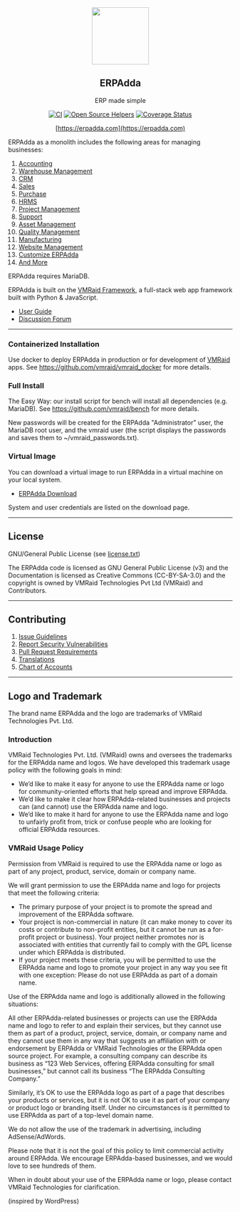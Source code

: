 <div align="center">
    <img src="https://raw.githubusercontent.com/vmraid/erpadda/develop/erpadda/public/images/erpadda-logo.png" height="128">
    <h2>ERPAdda</h2>
    <p align="center">
        <p>ERP made simple</p>
    </p>

[![CI](https://github.com/vmraid/erpadda/actions/workflows/server-tests.yml/badge.svg?branch=develop)](https://github.com/vmraid/erpadda/actions/workflows/server-tests.yml)
[![Open Source Helpers](https://www.codetriage.com/vmraid/erpadda/badges/users.svg)](https://www.codetriage.com/vmraid/erpadda)
[![Coverage Status](https://coveralls.io/repos/github/vmraid/erpadda/badge.svg?branch=develop)](https://coveralls.io/github/vmraid/erpadda?branch=develop)

[https://erpadda.com](https://erpadda.com)

</div>

ERPAdda as a monolith includes the following areas for managing businesses:

1. [Accounting](https://erpadda.com/open-source-accounting)
1. [Warehouse Management](https://erpadda.com/distribution/warehouse-management-system)
1. [CRM](https://erpadda.com/open-source-crm)
1. [Sales](https://erpadda.com/open-source-sales-purchase)
1. [Purchase](https://erpadda.com/open-source-sales-purchase)
1. [HRMS](https://erpadda.com/open-source-hrms)
1. [Project Management](https://erpadda.com/open-source-projects)
1. [Support](https://erpadda.com/open-source-help-desk-software)
1. [Asset Management](https://erpadda.com/open-source-asset-management-software)
1. [Quality Management](https://erpadda.com/docs/user/manual/en/quality-management)
1. [Manufacturing](https://erpadda.com/open-source-manufacturing-erp-software)
1. [Website Management](https://erpadda.com/open-source-website-builder-software)
1. [Customize ERPAdda](https://erpadda.com/docs/user/manual/en/customize-erpadda)
1. [And More](https://erpadda.com/docs/user/manual/en/)

ERPAdda requires MariaDB.

ERPAdda is built on the [VMRaid Framework](https://github.com/vmraid/vmraid), a full-stack web app framework built with Python & JavaScript.

- [User Guide](https://erpadda.com/docs/user)
- [Discussion Forum](https://discuss.erpadda.com/)

---

### Containerized Installation

Use docker to deploy ERPAdda in production or for development of [VMRaid](https://github.com/vmraid/vmraid) apps. See https://github.com/vmraid/vmraid_docker for more details.

### Full Install

The Easy Way: our install script for bench will install all dependencies (e.g. MariaDB). See https://github.com/vmraid/bench for more details.

New passwords will be created for the ERPAdda "Administrator" user, the MariaDB root user, and the vmraid user (the script displays the passwords and saves them to ~/vmraid_passwords.txt).

### Virtual Image

You can download a virtual image to run ERPAdda in a virtual machine on your local system.

- [ERPAdda Download](http://erpadda.com/download)

System and user credentials are listed on the download page.

---

## License

GNU/General Public License (see [license.txt](license.txt))

The ERPAdda code is licensed as GNU General Public License (v3) and the Documentation is licensed as Creative Commons (CC-BY-SA-3.0) and the copyright is owned by VMRaid Technologies Pvt Ltd (VMRaid) and Contributors.

---

## Contributing

1. [Issue Guidelines](https://github.com/vmraid/erpadda/wiki/Issue-Guidelines)
1. [Report Security Vulnerabilities](https://erpadda.com/security)
1. [Pull Request Requirements](https://github.com/vmraid/erpadda/wiki/Contribution-Guidelines)
1. [Translations](https://translate.erpadda.com)
1. [Chart of Accounts](https://charts.erpadda.com)

---

## Logo and Trademark

The brand name ERPAdda and the logo are trademarks of VMRaid Technologies Pvt. Ltd.

### Introduction

VMRaid Technologies Pvt. Ltd. (VMRaid) owns and oversees the trademarks for the ERPAdda name and logos. We have developed this trademark usage policy with the following goals in mind:

- We’d like to make it easy for anyone to use the ERPAdda name or logo for community-oriented efforts that help spread and improve ERPAdda.
- We’d like to make it clear how ERPAdda-related businesses and projects can (and cannot) use the ERPAdda name and logo.
- We’d like to make it hard for anyone to use the ERPAdda name and logo to unfairly profit from, trick or confuse people who are looking for official ERPAdda resources.

### VMRaid Usage Policy

Permission from VMRaid is required to use the ERPAdda name or logo as part of any project, product, service, domain or company name.

We will grant permission to use the ERPAdda name and logo for projects that meet the following criteria:

- The primary purpose of your project is to promote the spread and improvement of the ERPAdda software.
- Your project is non-commercial in nature (it can make money to cover its costs or contribute to non-profit entities, but it cannot be run as a for-profit project or business).
Your project neither promotes nor is associated with entities that currently fail to comply with the GPL license under which ERPAdda is distributed.
- If your project meets these criteria, you will be permitted to use the ERPAdda name and logo to promote your project in any way you see fit with one exception: Please do not use ERPAdda as part of a domain name.

Use of the ERPAdda name and logo is additionally allowed in the following situations:

All other ERPAdda-related businesses or projects can use the ERPAdda name and logo to refer to and explain their services, but they cannot use them as part of a product, project, service, domain, or company name and they cannot use them in any way that suggests an affiliation with or endorsement by ERPAdda or VMRaid Technologies or the ERPAdda open source project. For example, a consulting company can describe its business as “123 Web Services, offering ERPAdda consulting for small businesses,” but cannot call its business “The ERPAdda Consulting Company.”

Similarly, it’s OK to use the ERPAdda logo as part of a page that describes your products or services, but it is not OK to use it as part of your company or product logo or branding itself. Under no circumstances is it permitted to use ERPAdda as part of a top-level domain name.

We do not allow the use of the trademark in advertising, including AdSense/AdWords.

Please note that it is not the goal of this policy to limit commercial activity around ERPAdda. We encourage ERPAdda-based businesses, and we would love to see hundreds of them.

When in doubt about your use of the ERPAdda name or logo, please contact VMRaid Technologies for clarification.

(inspired by WordPress)
